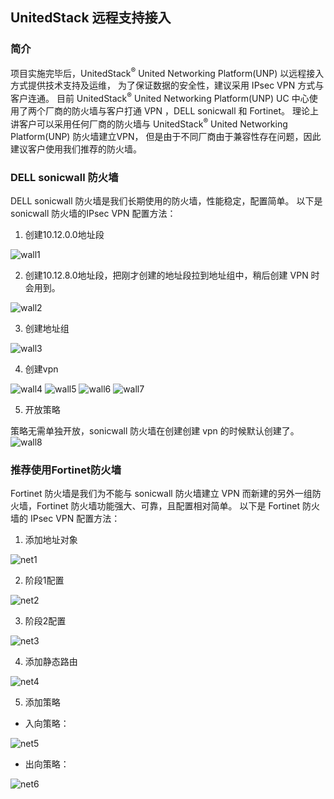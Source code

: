 ## UnitedStack 远程支持接入

### 简介


项目实施完毕后，UnitedStack<sup>®</sup> United Networking Platform(UNP) 以远程接入方式提供技术支持及运维，
为了保证数据的安全性，建议采用 IPsec VPN 方式与客户连通。
目前 UnitedStack<sup>®</sup> United Networking Platform(UNP) UC
中心使用了两个厂商的防火墙与客户打通 VPN ，DELL sonicwall 和 Fortinet。
理论上讲客户可以采用任何厂商的防火墙与 UnitedStack<sup>®</sup> United Networking Platform(UNP) 防火墙建立VPN，
但是由于不同厂商由于兼容性存在问题，因此建议客户使用我们推荐的防火墙。

### DELL sonicwall 防火墙
DELL sonicwall 防火墙是我们长期使用的防火墙，性能稳定，配置简单。
以下是sonicwall 防火墙的IPsec VPN 配置方法：

1. 创建10.12.0.0地址段

 ![wall1][1]

2. 创建10.12.8.0地址段，把刚才创建的地址段拉到地址组中，稍后创建 VPN 时会用到。

 ![wall2][2]

3. 创建地址组

 ![wall3][3]

4. 创建vpn

 ![wall4][4]
 ![wall5][5]
 ![wall6][6]
 ![wall7][7]

5. 开放策略

 策略无需单独开放，sonicwall 防火墙在创建创建 vpn 的时候默认创建了。
 ![wall8][8]

### 推荐使用Fortinet防火墙
Fortinet 防火墙是我们为不能与 sonicwall 防火墙建立 VPN 而新建的另外一组防火墙，Fortinet 防火墙功能强大、可靠，且配置相对简单。
以下是 Fortinet 防火墙的 IPsec VPN 配置方法：

1. 添加地址对象

 ![net1][9]

2. 阶段1配置

 ![net2][10]

3. 阶段2配置

 ![net3][11]

4. 添加静态路由

 ![net4][12]

5. 添加策略

 - 入向策略：

  ![net5][13]
 
 - 出向策略：

 ![net6][14]

[1]: ../../images/deployment/sonicwall1.png
[2]: ../../images/deployment/sonicwall2.png
[3]: ../../images/deployment/sonicwall3.png
[4]: ../../images/deployment/sonicwall4.png
[5]: ../../images/deployment/sonicwall5.png
[6]: ../../images/deployment/sonicwall6.png
[7]: ../../images/deployment/sonicwall7.png
[8]: ../../images/deployment/sonicwall8.png
[9]: ../../images/deployment/net1.png
[10]: ../../images/deployment/net2.png
[11]: ../../images/deployment/net3.png
[12]: ../../images/deployment/net4.png
[13]: ../../images/deployment/net5.png
[14]: ../../images/deployment/net6.png

